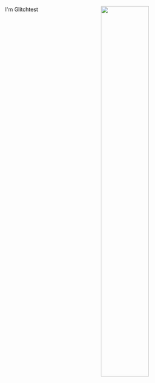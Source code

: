 I'm Glitchtest
<img width="50%" align="right" src="https://github-readme-stats.vercel.app/api?username=glitchtest51&bg_color=30,331378,090c4a&title_color=a074fc&text_color=aaa&show_icons=true&cache_seconds=14400&include_all_commits=true&show=reviews,discussions_started,discussions_answered">
